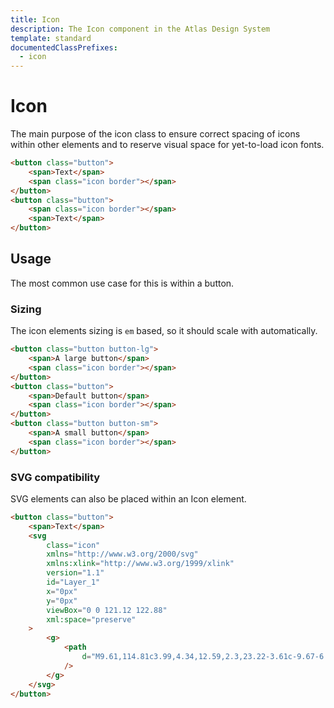 ```yaml
---
title: Icon
description: The Icon component in the Atlas Design System
template: standard
documentedClassPrefixes:
  - icon
---
```


# Icon

The main purpose of the icon class to ensure correct spacing of icons within other elements and to reserve visual space for yet-to-load icon fonts.

```html
<button class="button">
	<span>Text</span>
	<span class="icon border"></span>
</button>
<button class="button">
	<span class="icon border"></span>
	<span>Text</span>
</button>
```

## Usage

The most common use case for this is within a button.

### Sizing

The icon elements sizing is `em` based, so it should scale with automatically.

```html
<button class="button button-lg">
	<span>A large button</span>
	<span class="icon border"></span>
</button>
<button class="button">
	<span>Default button</span>
	<span class="icon border"></span>
</button>
<button class="button button-sm">
	<span>A small button</span>
	<span class="icon border"></span>
</button>
```

### SVG compatibility

SVG elements can also be placed within an Icon element.

```html
<button class="button">
	<span>Text</span>
	<svg
		class="icon"
		xmlns="http://www.w3.org/2000/svg"
		xmlns:xlink="http://www.w3.org/1999/xlink"
		version="1.1"
		id="Layer_1"
		x="0px"
		y="0px"
		viewBox="0 0 121.12 122.88"
		xml:space="preserve"
	>
		<g>
			<path
				d="M9.61,114.81c3.99,4.34,12.59,2.3,23.22-3.61c-9.67-6.54-17.2-15.98-21.36-27.08C5.18,96.93,3.53,108.18,9.61,114.81 L9.61,114.81z M110.6,31.4c4.88-9.62,6.38-17.43,2.66-21.51c-5.71-6.25-16.44-4.79-28.96,1.33C94.95,15.2,104.09,22.3,110.6,31.4 L110.6,31.4z M64.51,7.67c3.96,0,7.83,0.41,11.56,1.18c17.19-9.68,32.87-12.5,41.58-2.97c5.6,6.13,3.67,17.02-2.89,29.78l0-0.01 l-0.03,0.07c-0.21,0.41-0.42,0.81-0.64,1.23l0.05,0.1c-14.06,31.09-41.39,57.46-73.32,76.33l-2.11,1.32l-0.05-0.03 c-14.46,8.49-26.94,11.28-33.45,4.19c-8.83-9.62-5.73-25.63,3.9-42.84C8.32,72.22,7.9,68.3,7.9,64.28 C7.9,33.01,33.24,7.67,64.51,7.67L64.51,7.67z M118.62,47.6c1.62,5.27,2.5,10.87,2.5,16.68c0,31.26-25.34,56.61-56.61,56.61 c-5.86,0-11.51-0.89-16.82-2.54c31.51-18.76,55.43-42.16,70.92-70.72l0,0L118.62,47.6L118.62,47.6z"
			/>
		</g>
	</svg>
</button>
```
